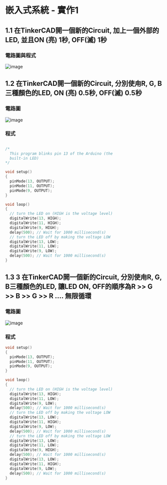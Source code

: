 # 嵌入式系統 - 實作1

## 1.1 在TinkerCAD開一個新的Circuit, 加上一個外部的LED, 並且ON (亮) 1秒, OFF(滅) 1秒
### 電路圖與程式
![image](https://user-images.githubusercontent.com/55008636/131115066-2349e7f4-28ad-4e71-a5f1-d4e0a70c52a6.png)

## 1.2 在TinkerCAD開一個新的Circuit, 分別使甪R, G, B三種顏色的LED, ON (亮) 0.5秒, OFF(滅) 0.5秒

### 電路圖
![image](https://user-images.githubusercontent.com/55008636/132095940-bcb758b4-fafb-4d27-b724-a822ddcc520a.png)

### 程式
````C

/*
  This program blinks pin 13 of the Arduino (the
  built-in LED)
*/

void setup()
{
  pinMode(13, OUTPUT);
  pinMode(11, OUTPUT);
  pinMode(9, OUTPUT);  
}

void loop()
{
  // turn the LED on (HIGH is the voltage level)
  digitalWrite(13, HIGH);
  digitalWrite(11, HIGH);
  digitalWrite(9, HIGH);  
  delay(500); // Wait for 1000 millisecond(s)
  // turn the LED off by making the voltage LOW
  digitalWrite(13, LOW);
  digitalWrite(11, LOW);
  digitalWrite(9, LOW);  
  delay(500); // Wait for 1000 millisecond(s)
}

````


## 1.3 3 在TinkerCAD開一個新的Circuit, 分別使甪R, G, B三種顏色的LED, 讓LED ON, OFF的順序為R >> G >> B >> G >> R .... 無限循環

### 電路圖
![image](https://user-images.githubusercontent.com/55008636/132096446-6d876662-1646-402b-b613-54848e768b1d.png)

### 程式
````C
void setup()
{
  pinMode(13, OUTPUT);
  pinMode(11, OUTPUT);
  pinMode(9, OUTPUT);
}

void loop()
{
  // turn the LED on (HIGH is the voltage level)
  digitalWrite(13, HIGH);
  digitalWrite(11, LOW);
  digitalWrite(9, LOW);
  delay(500); // Wait for 1000 millisecond(s)
  // turn the LED off by making the voltage LOW
  digitalWrite(13, LOW);
  digitalWrite(11, HIGH);
  digitalWrite(9, LOW);
  delay(500); // Wait for 1000 millisecond(s)
  // turn the LED off by making the voltage LOW
  digitalWrite(13, LOW);
  digitalWrite(11, LOW);
  digitalWrite(9, HIGH);
  delay(500); // Wait for 1000 millisecond(s)  
  digitalWrite(13, LOW);
  digitalWrite(11, HIGH);
  digitalWrite(9, LOW);  
  delay(500); // Wait for 1000 millisecond(s)  
}
````
